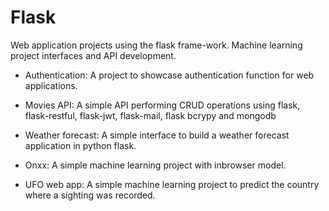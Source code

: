 # Flask
Web application projects using the flask frame-work.
Machine learning project interfaces and API development.

- Authentication: 
A project to showcase authentication function for web applications.

- Movies API: 
A simple API performing CRUD operations using flask, flask-restful, flask-jwt, flask-mail, flask bcrypy and mongodb

- Weather forecast: 
A simple interface to build a weather forecast application in python flask.

- Onxx: 
A simple machine learning project with inbrowser model.

- UFO web app: 
A simple machine learning project to predict the country where a sighting was recorded.
